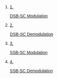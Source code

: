 <!DOCTYPE html>
<html lang="en">
<head>
  <meta charset="UTF-8">
  <meta name="viewport" content="width=device-width, initial-scale=1.0">
  <link href="https://cdn.jsdelivr.net/npm/tailwindcss@2.2.19/dist/tailwind.min.css" rel="stylesheet">
</head>
<body>
      <div class="px-6 pb-6 flex-1">
        <div
          class="w-full text-[#007bff] font-normal text-[19.2px]"
          style="font-family: Raleway, sans-serif"
        >
          <ol class="mb-4 pl-4">
            <li>
              <a href="./theory/DSBSC.html">
                <div class="flex">
                  <span class="text-black mr-4">1.</span>
                  <p class="hover:text-[#3e6389] hover:underline">
                    DSB-SC Modulation
                  </p>
                </div>
              </a>
            </li>
            <li>
              <a href="./theory/DSBSC_Demod.html">
                <div class="flex">
                  <span class="text-black mr-4">2.</span>
                  <p class="hover:text-[#3e6389] hover:underline">
                    DSB-SC Demodulation
                  </p>
                </div>
              </a>
            </li>
            <li>
              <a href="./theory/SSBSC.html">
                <div class="flex">
                  <span class="text-black mr-4">3.</span>
                  <p class="hover:text-[#3e6389] hover:underline">
                    SSB-SC Modulation
                  </p>
                </div>
              </a>
            </li>
            <li>
              <a href="./theory/SSBSC_Demod.html">
                <div class="flex">
                  <span class="text-black mr-4">4.</span>
                  <p class="hover:text-[#3e6389] hover:underline">
                    SSB-SC Demodulation
                  </p>
                </div>
              </a>
            </li>
          </ol>
        </div>
      </div>

</body>
</html>
